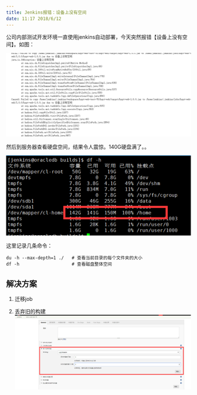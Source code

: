 ```yaml
---
title: Jenkins报错：设备上没有空间
date: 11:17 2018/6/12
---
```


公司内部测试开发环境一直使用jenkins自动部署，今天突然报错【设备上没有空间】。如图：

![jenkins-1](/images/201806/20180612111539-jenkins-1.png)

然后到服务器查看硬盘空间，结果令人震惊。140G硬盘满了。。

![jenkins-2](/images/201806/20180612111606-jenkins-2.png)

这里记录几条命令：

``` 
du -h --max-depth=1 ./   # 查看当前目录的每个文件夹的大小
df -h                    # 查看磁盘整体空间
```

## 解决方案

1. 迁移job

2. 丢弃旧的构建
![jenkins-3](/images/201806/20180612111629-jenkins-3.png)

